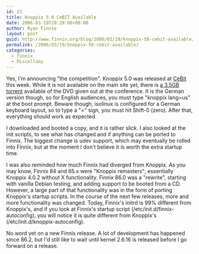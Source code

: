 ```yaml
---
id: 21
title: Knoppix 5.0 CeBIT Available
date: 2006-03-19T20:29:00+00:00
author: Ryan Finnie
layout: post
guid: http://www.finnix.org/blog/2006/03/19/knoppix-50-cebit-available/
permalink: /2006/03/19/knoppix-50-cebit-available/
categories:
  - Finnix
  - Miscellany
---
```

Yes, I'm announcing "the competition". Knoppix 5.0 was released at [CeBit](http://cebit.de/) this week. While it is not available on the main site yet, there is [a 3.5GB torrent](http://linuxtracker.org/torrents-details.php?id=1620) available of the DVD given out at the conference. It is the German version though, so for English audiences, you must type "knoppix lang=us" at the boot prompt. Beware though, isolinux is configured for a German keyboard layout, so to type a "=" sign, you must hit Shift-0 (zero). After that, everything should work as expected.

I downloaded and booted a copy, and it is rather slick. I also looked at the init scripts, to see what has changed and if anything can be ported to Finnix. The biggest change is udev support, which may eventually be rolled into Finnix, but at the moment I don't believe it is worth the extra startup time.

I was also reminded how much Finnix had diverged from Knoppix. As you may know, Finnix 84 and 85.x were "Knoppix remasters"; essentially Knoppix 4.0.2 without X functionality. Finnix 86.0 was a "rewrite", starting with vanilla Debian testing, and adding support to be booted from a CD. However, a large part of that functionality was in the form of porting Knoppix's startup scripts. In the course of the next few releases, more and more functionality was changed. Today, Finnix's initrd is 99% different from Knoppix's, and if you look at Finnix's startup script (/etc/init.d/finnix-autoconfig), you will notice it is quite different from Knoppix's (/etc/init.d/knoppix-autoconfig).

No word yet on a new Finnix release. A lot of development has happened since 86.2, but I'd still like to wait until kernel 2.6.16 is released before I go forward on a release.
